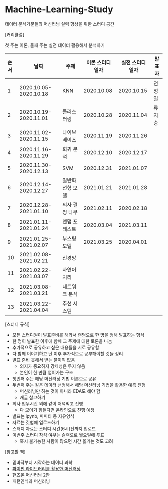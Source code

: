 # Machine-Learning-Study
데이터 분석가분들의 머신러닝 실력 향상을 위한 스터디 공간

[커리큘럼]

첫 주는 이론, 둘째 주는 실전 데이터 활용해서 분석하기

| 순서 | 날짜                    | 주제                                    | 이론 스터디 일자 | 실전 스터디 일자 | 발표자 |
| :--- | --------------------- | ---------------------------------------- | --------------------- | --------------------- | --------------- |
| 1 | 2020.10.05-2020.10.18 | KNN | 2020.10.08 | 2020.10.15 | 전정일 |
| 2 | 2020.10.19-2020.11.01 | 클러스터링 | 2020.10.28 | 2020.11.04 | 류지승 |
| 3 | 2020.11.02-2020.11.15 | 나이브 베이즈 | 2020.11.19 | 2020.11.26 | |
| 4 | 2020.11.16-2020.11.29 | 회귀 분석 | 2020.12.10 | 2020.12.17 | |
| 5 | 2020.11.30-2020.12.13 | SVM | 2020.12.31 | 2021.01.07 | |
| 6 | 2020.12.14-2020.12.27 | 일반화 선형 모델 | 2021.01.21 | 2021.01.28 | |
| 7 | 2020.12.28-2021.01.10 | 의사 결정 나무 | 2021.02.11 | 2020.02.18 | |
| 8 | 2021.01.11-2021.01.24 | 랜덤 포레스트 | 2020.03.04 | 2021.03.11 | |
| 9 | 2021.01.25-2021.02.07 | 부스팅 모델 | 2021.03.25 | 2020.04.01 | |
| 10 | 2021.02.08-2021.02.21 | 신경망 | |  | |
| 11 | 2021.02.22-2021.03.07 | 자연어 처리 |  |  | |
| 12 | 2021.03.08-2021.03.21 | 네트워크 분석 |  |  | |
| 13 | 2021.03.22-2021.04.04 | 추천 시스템 |  |  | |

[스터디 규칙]

- 모든 스터디원이 발표준비를 해와서 랜덤으로 한 명을 정해 발표하는 형식
- 한 명이 발표한 이후에 함께 그 주제에 대한 토론을 나눔
- 추가적으로 공유하고 싶은 내용들을 서로 공유함
- 다 함께 이야기하고 난 이후 추가적으로 공부해야할 것들 정리
- 발표 준비 못해서 받는 불이익 없음
    - 의지가 중요하지 강제성은 두지 않음
    - 본인이 한 만큼 얻어가는 구조
- 첫번째 주는 해당 머신러닝 기법 이론으로 공유
- 두번째 주는 같은 데이터 선정해서 해당 머신러닝 기법을 활용한 예측 진행
    - 머신러닝만 하는 것이 아니라 EDA도 해야 함
    - 캐글 참고하기
- 회사 업무시간 외에 같이 저녁먹고 진행
    - 다 모이기 힘들다면 온라인으로 진행 예정
- 발표는 ipynb, 피피티 등 자유양식
- 자료는 깃헙에 업로드하기
- 스터디 자료는 스터디 시간(6시)전까지 업로드
- 이번주 스터디 참석 여부는 슬랙으로 월요일에 투표
    - 혹시 불가능한 사람이 많으면 시간 옮기는 것도 고려

[참고할 책]

- 밑바닥부터 시작하는 데이터 과학
- [파이썬 라이브러리를 활용한 머신러닝](https://github.com/rickiepark/introduction_to_ml_with_python)
- 핸즈온 머신러닝 2판
- 패턴인식과 머신러닝
